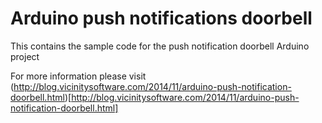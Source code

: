 Arduino push notifications doorbell
===================================

This contains the sample code for the push notification doorbell Arduino project

For more information please visit (http://blog.vicinitysoftware.com/2014/11/arduino-push-notification-doorbell.html)[http://blog.vicinitysoftware.com/2014/11/arduino-push-notification-doorbell.html]
